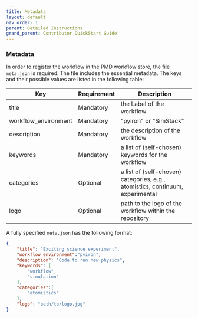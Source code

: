 ```yaml
---
title: Metadata
layout: default
nav_order: 1
parent: Detailed Instructions
grand_parent: Contributor QuickStart Guide
---
```


### Metadata

In order to register the workflow in the PMD workflow store, the file `meta.json` is required. The file includes the essential metadata. The keys and their possible values are listed in the following table:

| Key | Requirement | Description|
|-----|------------|------------|
| title | Mandatory | the Label of the workflow |
| workflow_environment | Mandatory | "pyiron" or "SimStack" |
| description | Mandatory | the description of the workflow |
| keywords | Mandatory | a list of (self-chosen) keywords for the workflow |
| categories | Optional | a list of (self-chosen) categories, e.g., atomistics, continuum, experimental |
| logo | Optional | path to the logo of the workflow within the repository |

A fully specified `meta.json` has the following format:

```json
{
    "title": "Exciting science experiment",
    "workflow_environment":"pyiron",
    "description": "Code to run new physics",
    "keywords": [
        "workflow",
        "simulation"
    ],
    "categories":[
        "atomistics"
    ],
    "logo": "path/to/logo.jpg"
}
```
